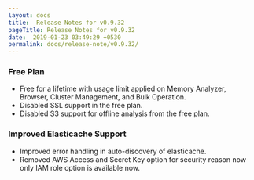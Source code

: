 ```yaml
---
layout: docs
title:  Release Notes for v0.9.32
pageTitle: Release Notes for v0.9.32
date:  2019-01-23 03:49:29 +0530
permalink: docs/release-note/v0.9.32/
---
```


### Free Plan
- Free for a lifetime with usage limit applied on Memory Analyzer, Browser, Cluster Management, and Bulk Operation.
- Disabled SSL support in the free plan.
- Disabled S3 support for offline analysis from the free plan.

### Improved Elasticache Support
- Improved error handling in auto-discovery of elasticache.
- Removed AWS Access and Secret Key option for security reason now only IAM role option is available now.
